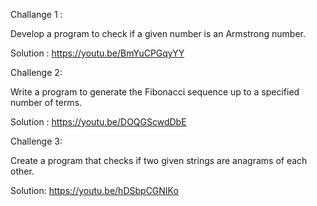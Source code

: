 Challange 1 :

Develop a program to check if a given number is an Armstrong number.

Solution : https://youtu.be/BmYuCPGqyYY

Challenge 2:

Write a program to generate the Fibonacci sequence up to a specified number of terms.

Solution : https://youtu.be/DOQGScwdDbE

Challenge 3: 

Create a program that checks if two given strings are anagrams of each other.

Solution: https://youtu.be/hDSbpCGNIKo
